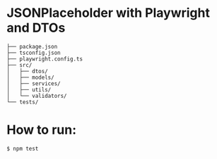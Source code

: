 # JSONPlaceholder with Playwright and DTOs

```shell
├── package.json
├── tsconfig.json
├── playwright.config.ts
├── src/
│   ├── dtos/            
│   ├── models/          
│   ├── services/        
│   ├── utils/           
│   └── validators/      
└── tests/   
```

# How to run: 

```shell
$ npm test
```